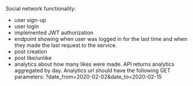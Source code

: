Social network functionality:

- user sign-up
- user login
- implemented JWT authorization
- endpoint showing when user was logged in for the last time and when they made the last request to the service.
- post creation
- post like/unlike
- analytics about how many likes were made. API returns analytics aggregated by day. Analytics url should have the following GET parameters: ?date_from=2020-02-02&date_to=2020-02-15